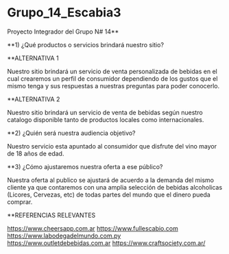 # Grupo_14_Escabia3

Proyecto Integrador del Grupo N# 14**

**1) ¿Qué productos o servicios brindará nuestro sitio?

**ALTERNATIVA 1

Nuestro sitio brindará un servicio de venta personalizada de bebidas en el cual crearemos un perfil de consumidor dependiendo de los gustos que el mismo tenga
y sus respuestas a nuestras preguntas para poder conocerlo.

**ALTERNATIVA 2

Nuestro sitio brindará un servicio de venta de bebidas según nuestro catalogo disponible tanto de productos locales como internacionales.

**2) ¿Quién será nuestra audiencia objetivo? 

Nuestro servicio esta apuntado al consumidor que disfrute del vino mayor de 18 años de edad.


**3) ¿Cómo ajustaremos nuestra oferta a ese público?

Nuestra oferta al publico se ajustará de acuerdo a la demanda del mismo cliente ya que contaremos con una amplia selección de bebidas alcoholicas (Licores, Cervezas, etc)
de todas partes del mundo que el dinero pueda comprar.


**REFERENCIAS RELEVANTES 

https://www.cheersapp.com.ar
https://www.fullescabio.com
https://www.labodegadelmundo.com.py
https://www.outletdebebidas.com.ar
https://www.craftsociety.com.ar/

